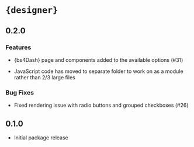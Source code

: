 # `{designer}`

## 0.2.0

### Features

* {bs4Dash} page and components added to the available options (#31)

* JavaScript code has moved to separate folder to work on as a module rather than 2/3 large files

### Bug Fixes 

* Fixed rendering issue with radio buttons and grouped checkboxes (#26)

## 0.1.0

* Initial package release
